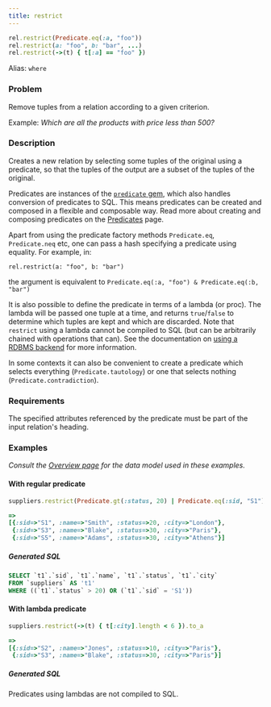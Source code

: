 ```yaml
---
title: restrict
---
```


```ruby
rel.restrict(Predicate.eq(:a, "foo"))
rel.restrict(a: "foo", b: "bar", ...)
rel.restrict(->(t) { t[:a] == "foo" })
```

Alias: `where`

### Problem

Remove tuples from a relation according to a given criterion. 

Example: *Which are all the products with price less than 500?*

### Description

Creates a new relation by selecting some tuples of the original using a predicate, so that the tuples of the output are a subset of the tuples of the original.

Predicates are instances of the [`predicate` gem](https://github.com/enspirit/predicate), which also handles conversion of predicates to SQL. This means predicates can be created and composed in a flexible and composable way. Read more about creating and composing predicates on the [Predicates](/usage/predicates) page.

Apart from using the predicate factory methods `Predicate.eq`, `Predicate.neq` etc, one can pass a hash specifying a predicate using equality. For example, in:

`rel.restrict(a: "foo", b: "bar")`

the argument is equivalent to `Predicate.eq(:a, "foo") & Predicate.eq(:b, "bar")`

It is also possible to define the predicate in terms of a lambda (or proc). The lambda will be passed one tuple at a time, and returns `true`/`false` to determine which tuples are kept and which are discarded. Note that `restrict` using a lambda cannot be compiled to SQL (but can be arbitrarily chained with operations that can). See the documentation on [using a RDBMS backend](/usage/with-rdbms) for more information.

In some contexts it can also be convenient to create a predicate which selects everything (`Predicate.tautology`) or one that selects nothing (`Predicate.contradiction`).

### Requirements

The specified attributes referenced by the predicate must be part of the input relation's heading.

### Examples

*Consult the [Overview page](/reference/overview) for the data model used in these examples.*

#### With regular predicate

```ruby
suppliers.restrict(Predicate.gt(:status, 20) | Predicate.eq(:sid, "S1")).to_a

=>
[{:sid=>"S1", :name=>"Smith", :status=>20, :city=>"London"},
 {:sid=>"S3", :name=>"Blake", :status=>30, :city=>"Paris"},
 {:sid=>"S5", :name=>"Adams", :status=>30, :city=>"Athens"}]
```

##### Generated SQL

```sql
SELECT `t1`.`sid`, `t1`.`name`, `t1`.`status`, `t1`.`city`
FROM `suppliers` AS 't1'
WHERE ((`t1`.`status` > 20) OR (`t1`.`sid` = 'S1'))
```

#### With lambda predicate

```ruby
suppliers.restrict(->(t) { t[:city].length < 6 }).to_a

=>
[{:sid=>"S2", :name=>"Jones", :status=>10, :city=>"Paris"},
 {:sid=>"S3", :name=>"Blake", :status=>30, :city=>"Paris"}]
```

##### Generated SQL

Predicates using lambdas are not compiled to SQL.
